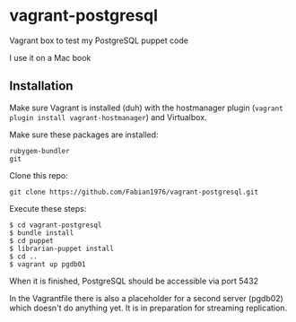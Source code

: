 # vagrant-postgresql
Vagrant box to test my PostgreSQL puppet code

I use it on a Mac book

## Installation
Make sure Vagrant is installed (duh) with the hostmanager plugin (`vagrant plugin install vagrant-hostmanager`) and Virtualbox.

Make sure these packages are installed:
```
rubygem-bundler
git
```

Clone this repo:
```
git clone https://github.com/Fabian1976/vagrant-postgresql.git
```

Execute these steps:
```
$ cd vagrant-postgresql
$ bundle install
$ cd puppet
$ librarian-puppet install
$ cd ..
$ vagrant up pgdb01
```

When it is finished, PostgreSQL should be accessible via port 5432

In the Vagrantfile there is also a placeholder for a second server (pgdb02) which doesn't do anything yet. It is in preparation for streaming replication.
